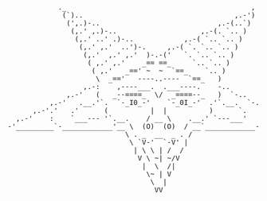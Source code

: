 <pre>
            ._                                            ,
             (`)..                                    ,.-')
              (',.)-..                            ,.-(..`)         
               (,.' ,.)-..                    ,.-(. `.. )                    
                (,.' ..' .)-..            ,.-( `.. `.. )                     
                 (,.' ,.'  ..')-.     ,.-( `. `.. `.. )                      
                  (,.'  ,.' ,.'  )-.-('   `. `.. `.. )                       
                   ( ,.' ,.'    _== ==_     `.. `.. )                        
                    ( ,.'   _==' ~  ~  `==_    `.. )                     
                     \  _=='   ----..----  `==_   )                     
                  ,.-:    ,----___.  .___----.    -..                        
              ,.-'   (   _--====_  \/  _====--_   )  `-..                 
          ,.-'   .__.'`.  `-_I0_-'    `-_0I_-'  .'`.__.  `-..     
      ,.-'.'   .'      (          |  |          )      `.   `.-..  
  ,.-'    :    `___--- '`.__.    / __ \    .__.' `---___'    :   `-..      
-'_________`-____________'__ \  (O)  (O)  / __`____________-'________`-     
                            \ . _  __  _ . /                               
                             \ `V-'  `-V' |                                 
                              | \ \ | /  /                                 
                               V \ ~| ~/V                                   
                                |  \  /|                                    
                                 \~ | V                                  
                                  \  |                                        
                                   VV
</pre>
